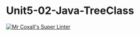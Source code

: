 # Unit5-02-Java-TreeClass
[![Mr Coxall's Super Linter](https://github.com/ICS4U-Programming-MelodyB/Unit5-02-Java-TreeClass/workflows/Mr%20Coxall's%20Super%20Linter/badge.svg)](https://github.com/ICS4U-Programming-MelodyB/Unit5-02-Java-TreeClass/actions/)
